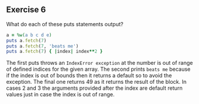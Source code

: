 ## Exercise 6

What do each of these puts statements output?

```ruby
a = %w(a b c d e)
puts a.fetch(7)
puts a.fetch(7, 'beats me')
puts a.fetch(7) { |index| index**2 }
```

The first puts throws an ```IndexError exception``` at the number is out of range of defined indices for the given array.
The second prints ```beats me``` because if the index is out of bounds then it returns a default so to avoid the
exception.  The final one returns 49 as it returns the result of the block.  In cases 2 and 3 the arguments
provided after the index are default return values just in case the index is out of range.